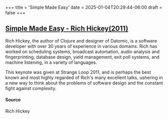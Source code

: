 +++
title = 'Simple Made Easy'
date = 2025-01-04T20:29:44-06:00
draft = false
+++

## [Simple Made Easy - Rich Hickey(2011)](https://www.youtube.com/watch?v=LKtk3HCgTa8)

Rich Hickey, the author of Clojure and designer of Datomic, is a software developer with over 30 years of experience in various domains. Rich has worked on scheduling systems, broadcast automation, audio analysis and fingerprinting, database design, yield management, exit poll systems, and machine listening, in a variety of languages.

This keynote was given at Strange Loop 2011, and is perhaps the best known and most highly regarded of Rich's many excellent talks, ushering in a new way to think about the problems of software design and the constant fight against complexity.

#### Source

Rich Hickey
